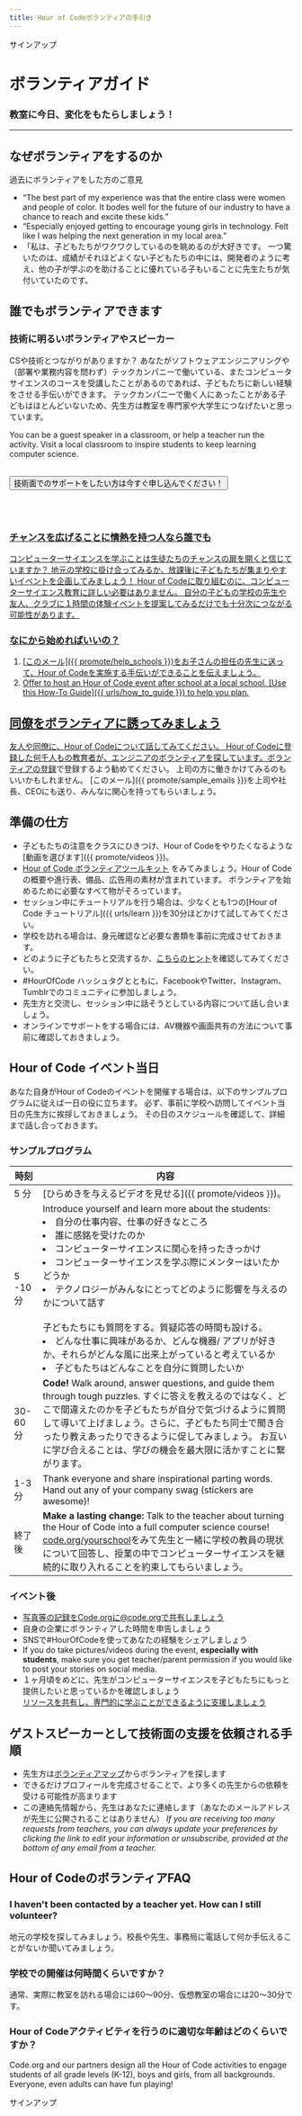 ```yaml
---
title: Hour of Codeボランティアの手引き
---
```


サインアップ

# ボランティアガイド
### 教室に今日、変化をもたらしましょう！

***

## なぜボランティアをするのか
過去にボランティアをした方のご意見

- “The best part of my experience was that the entire class were women and people of color. It bodes well for the future of our industry to have a chance to reach and excite these kids.”
- “Especially enjoyed getting to encourage young girls in technology. Felt like I was helping the next generation in my local area.”
- 「私は、子どもたちがワクワクしているのを眺めるのが大好きです。 一つ驚いたのは、成績がそれほどよくない子どもたちの中には、開発者のように考え、他の子が学ぶのを助けることに優れている子もいることに先生たちが気付いていたのです。

## 誰でもボランティアできます
### 技術に明るいボランティアやスピーカー
CSや技術とつながりがありますか？ あなたがソフトウェアエンジニアリングや（部署や業務内容を問わず）テックカンパニーで働いている、またコンピュータサイエンスのコースを受講したことがあるのであれば、子どもたちに新しい経験をさせる手伝いができます。 テックカンパニーで働く人にあったことがある子どもはほとんどいないため、先生方は教室を専門家や大学生につなげたいと思っています。

You can be a guest speaker in a classroom, or help a teacher run the activity. Visit a local classroom to inspire students to keep learning computer science.
<br>
<br>

<a href="https://code.org/volunteer"><button>技術面でのサポートをしたい方は今すぐ申し込んでください！</button>

<br>
<br>

### チャンスを広げることに情熱を持つ人なら誰でも
コンピューターサイエンスを学ぶことは生徒たちのチャンスの扉を開くと信じていますか？ 地元の学校に掛け合ってみるか、放課後に子どもたちが集まりやすいイベントを企画してみましょう！ Hour of Codeに取り組むのに、コンピューターサイエンス教育に詳しい必要はありません。 自分の子どもの学校の先生や友人、クラブに１時間の体験イベントを提案してみるだけでも十分次につながる可能性があります。

### なにから始めればいいの？

1. [このメール]({{ promote/help_schools }})をお子さんの担任の先生に送って、Hour of Codeを実施する手伝いができることを伝えましょう。
2. Offer to host an Hour of Code event after school at a local school. [Use this How-To Guide]({{ urls/how_to_guide }}) to help you plan.

## 同僚をボランティアに誘ってみましょう
友人や同僚に、Hour of Codeについて話してみてください。 Hour of Codeに登録した何千人もの教育者が、エンジニアのボランティアを探しています。[ボランティアの登録](https://code.org/volunteer/engineer)で登録するよう勧めてください。 上司の方に働きかけてみるのもいいかもしれません。 [このメール]({{ promote/sample_emails }})を上司や社長、CEOにも送り、みんなに関心を持ってもらいましょう。

## 準備の仕方
- 子どもたちの注意をクラスにひきつけ、Hour of Codeをやりたくなるような[動画を選びます]({{ promote/videos }})。
- [Hour of Code ボランティアツールキット](/files/hoc-volunteer-toolkit.pdf) をみてみましょう。Hour of Codeの概要や進行表、備品、広告用の素材が含まれています。 ボランティアを始めるために必要なすべて物がそろっています。
- セッション中にチュートリアルを行う場合は、少なくとも1つの[Hour of Code チュートリアル]({{ urls/learn }})を30分ほどかけて試してみてください。
- 学校を訪れる場合は、身元確認など必要な書類を事前に完成させておきます。
- どのように子どもたちと交流するか、[こちらのヒント](https://code.org/files/CSTT_Volunteers.pdf)を確認してみてください。
- #HourOfCode ハッシュタグとともに、FacebookやTwitter、Instagram、Tumblrでのコミュニティに参加しましょう。
- 先生方と交流し、セッション中に話そうとしている内容について話し合いましょう。
- オンラインでサポートをする場合には、AV機器や画面共有の方法について事前に確認しておきましょう。

## Hour of Code イベント当日
あなた自身がHour of Codeのイベントを開催する場合は、以下のサンプルプログラムに従えば一日の役に立ちます。 必ず、事前に学校へ訪問してイベント当日の先生方に挨拶しておきましょう。 その日のスケジュールを確認して、詳細まで話し合っておきます。

### サンプルプログラム

| 時刻     | 内容                                                                                                                                                                                                                                                                                                            |
| ------ | ------------------------------------------------------------------------------------------------------------------------------------------------------------------------------------------------------------------------------------------------------------------------------------------------------------- |
| 5 分    | [ひらめきを与えるビデオを見せる]({{ promote/videos }})。                                                                                                                                                                                                                                                                      |
| 5 -10分 | Introduce yourself and learn more about the students: </ul><li>自分の仕事内容、仕事の好きなところ</li><li>誰に感銘を受けたのか</li><li>コンピューターサイエンスに関心を持ったきっかけ</li><li>コンピューターサイエンスを学ぶ際にメンターはいたかどうか</li><li>テクノロジーがみんなにとってどのように影響を与えるのかについて話す</li><br>子どもたちにも質問をする。質疑応答の時間も設ける。</br> <li> どんな仕事に興味があるか、どんな機器/ アプリが好きか、それらがどんな風に出来上がっていると考えているか </li><li> 子どもたちはどんなことを自分に質問したいか</ul> |
| 30-60分 | **Code!** Walk around, answer questions, and guide them through tough puzzles. すぐに答えを教えるのではなく、どこで間違えたのかを子どもたちが自分で気づけるように質問して導いて上げましょう。さらに、子どもたち同士で聞き合ったり教えあったりできるように促してみましょう。 お互いに学び合えることは、学びの機会を最大限に活かすことに繋がります。                                                                                             |
| 1-3分   | Thank everyone and share inspirational parting words. Hand out any of your company swag (stickers are awesome)!                                                                                                                                                                                               |
| 終了後    | **Make a lasting change:** Talk to the teacher about turning the Hour of Code into a full computer science course! [code.org/yourschool](https://code.org/yourschool)をみて先生と一緒に学校の教員の現状について回答し、授業の中でコンピューターサイエンスを継続的に取り入れることを約束してもらいましょう。                                                                      |

### イベント後
- 写真等の記録をCode.orgに@code.orgで共有しましょう
- 自身の企業にボランティアした時間を申告しましょう
- SNSで#HourOfCodeを使ってあなたの経験をシェアしましょう
- If you do take pictures/videos during the event, **especially with students**, make sure you get teacher/parent permission if you would like to post your stories on social media.
- １ヶ月頃をめどに、先生がコンピューターサイエンスを子どもたちにもっと提供したいと思っているかを確認しましょう <br/>[リソースを共有し、専門的に学ぶことができるように支援しましょう](https://code.org/yourschool)

## ゲストスピーカーとして技術面の支援を依頼される手順
- 先生方は[ボランティアマップ](https://code.org/volunteer/local)からボランティアを探します
- できるだけプロフィールを完成させることで、より多くの先生からの依頼を受ける可能性が高まります
- この連絡先情報から、先生はあなたに連絡します（あなたのメールアドレスが先生に公開されることはありません） *If you are receiving too many requests from teachers, you can always update your preferences by clicking the link to edit your information or unsubscribe, provided at the bottom of any email from a teacher.*

## Hour of CodeのボランティアFAQ

### I haven't been contacted by a teacher yet. How can I still volunteer?
地元の学校を探してみましょう。校長や先生、事務局に電話して何か手伝えることがないか聞いてみましょう。

### 学校での開催は何時間くらいですか？
通常、実際に教室を訪れる場合には60～90分、仮想教室の場合には20～30分です。

### Hour of Codeアクティビティを行うのに適切な年齢はどのくらいですか？
Code.org and our partners design all the Hour of Code activities to engage students of all grade levels (K-12), boys and girls, from all backgrounds. Everyone, even adults can have fun playing!



サインアップ
